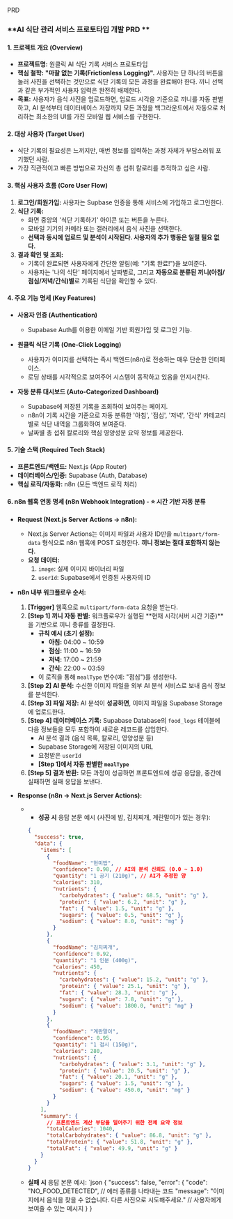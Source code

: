 PRD

### **AI 식단 관리 서비스 프로토타입 개발 PRD **

#### **1. 프로젝트 개요 (Overview)**

- **프로젝트명:** 원클릭 AI 식단 기록 서비스 프로토타입
- **핵심 철학:** **"마찰 없는 기록(Frictionless Logging)".** 사용자는 단 하나의 버튼을 눌러 사진을 선택하는 것만으로 식단 기록의 모든 과정을 완료해야 한다. 끼니 선택과 같은 부가적인 사용자 입력은 완전히 배제한다.
- **목표:** 사용자가 음식 사진을 업로드하면, 업로드 시각을 기준으로 끼니를 자동 판별하고, AI 분석부터 데이터베이스 저장까지 모든 과정을 백그라운드에서 자동으로 처리하는 최소한의 UI를 가진 모바일 웹 서비스를 구현한다.

#### **2. 대상 사용자 (Target User)**

- 식단 기록의 필요성은 느끼지만, 매번 정보를 입력하는 과정 자체가 부담스러워 포기했던 사람.
- 가장 직관적이고 빠른 방법으로 자신의 총 섭취 칼로리를 추적하고 싶은 사람.

#### **3. 핵심 사용자 흐름 (Core User Flow)**

1.  **로그인/회원가입:** 사용자는 Supbase 인증을 통해 서비스에 가입하고 로그인한다.
2.  **식단 기록:**
    - 화면 중앙의 '식단 기록하기' 아이콘 또는 버튼을 누른다.
    - 모바일 기기의 카메라 또는 갤러리에서 음식 사진을 선택한다.
    - **선택과 동시에 업로드 및 분석이 시작된다. 사용자의 추가 행동은 일절 필요 없다.**
3.  **결과 확인 및 조회:**
    - 기록이 완료되면 사용자에게 간단한 알림(예: "기록 완료!")을 보여준다.
    - 사용자는 '나의 식단' 페이지에서 날짜별로, 그리고 **자동으로 분류된 끼니(아침/점심/저녁/간식)별**로 기록된 식단을 확인할 수 있다.

#### **4. 주요 기능 명세 (Key Features)**

- **사용자 인증 (Authentication)**

  - Supabase Auth를 이용한 이메일 기반 회원가입 및 로그인 기능.

- **원클릭 식단 기록 (One-Click Logging)**

  - 사용자가 이미지를 선택하는 즉시 백엔드(n8n)로 전송하는 매우 단순한 인터페이스.
  - 로딩 상태를 시각적으로 보여주어 시스템이 동작하고 있음을 인지시킨다.

- **자동 분류 대시보드 (Auto-Categorized Dashboard)**
  - Supabase에 저장된 기록을 조회하여 보여주는 페이지.
  - n8n이 기록 시간을 기준으로 자동 분류한 '아침', '점심', '저녁', '간식' 카테고리별로 식단 내역을 그룹화하여 보여준다.
  - 날짜별 총 섭취 칼로리와 핵심 영양성분 요약 정보를 제공한다.

#### **5. 기술 스택 (Required Tech Stack)**

- **프론트엔드/백엔드:** Next.js (App Router)
- **데이터베이스/인증:** Supabase (Auth, Database)
- **핵심 로직/자동화:** n8n (모든 백엔드 로직 처리)

#### **6. n8n 웹훅 연동 명세 (n8n Webhook Integration) - ⭐ 시간 기반 자동 분류**

- **Request (Next.js Server Actions → n8n):**

  - Next.js Server Actions는 이미지 파일과 사용자 ID만을 `multipart/form-data` 형식으로 n8n 웹훅에 POST 요청한다. **끼니 정보는 절대 포함하지 않는다.**
  - **요청 데이터:**
    1.  `image`: 실제 이미지 바이너리 파일
    2.  `userId`: Supabase에서 인증된 사용자의 ID

- **n8n 내부 워크플로우 순서:**

  1.  **[Trigger]** 웹훅으로 `multipart/form-data` 요청을 받는다.
  2.  **[Step 1] 끼니 자동 판별:** 워크플로우가 실행된 **현재 시각(서버 시간 기준)**을 기반으로 끼니 종류를 결정한다.
      - **규칙 예시 (초기 설정):**
        - **아침:** 04:00 ~ 10:59
        - **점심:** 11:00 ~ 16:59
        - **저녁:** 17:00 ~ 21:59
        - **간식:** 22:00 ~ 03:59
      - 이 로직을 통해 `mealType` 변수(예: "점심")를 생성한다.
  3.  **[Step 2] AI 분석:** 수신한 이미지 파일을 외부 AI 분석 서비스로 보내 음식 정보를 분석한다.
  4.  **[Step 3] 파일 저장:** AI 분석이 **성공하면**, 이미지 파일을 Supabase Storage에 업로드한다.
  5.  **[Step 4] 데이터베이스 기록:** Supabase Database의 `food_logs` 테이블에 다음 정보들을 모두 포함하여 새로운 레코드를 삽입한다.
      - AI 분석 결과 (음식 목록, 칼로리, 영양성분 등)
      - Supabase Storage에 저장된 이미지의 URL
      - 요청받은 `userId`
      - **[Step 1]에서 자동 판별한 `mealType`**
  6.  **[Step 5] 결과 반환:** 모든 과정이 성공하면 프론트엔드에 성공 응답을, 중간에 실패하면 실패 응답을 보낸다.

- **Response (n8n → Next.js Server Actions):**
  - - **성공 시** 응답 본문 예시 (사진에 밥, 김치찌개, 계란말이가 있는 경우):
    ```json
    {
      "success": true,
      "data": {
        "items": [
          {
            "foodName": "현미밥",
            "confidence": 0.98, // AI의 분석 신뢰도 (0.0 ~ 1.0)
            "quantity": "1 공기 (210g)", // AI가 추정한 양
            "calories": 310,
            "nutrients": {
              "carbohydrates": { "value": 68.5, "unit": "g" },
              "protein": { "value": 6.2, "unit": "g" },
              "fat": { "value": 1.5, "unit": "g" },
              "sugars": { "value": 0.5, "unit": "g" },
              "sodium": { "value": 8.0, "unit": "mg" }
            }
          },
          {
            "foodName": "김치찌개",
            "confidence": 0.92,
            "quantity": "1 인분 (400g)",
            "calories": 450,
            "nutrients": {
              "carbohydrates": { "value": 15.2, "unit": "g" },
              "protein": { "value": 25.1, "unit": "g" },
              "fat": { "value": 28.3, "unit": "g" },
              "sugars": { "value": 7.8, "unit": "g" },
              "sodium": { "value": 1800.0, "unit": "mg" }
            }
          },
          {
            "foodName": "계란말이",
            "confidence": 0.95,
            "quantity": "1 접시 (150g)",
            "calories": 280,
            "nutrients": {
              "carbohydrates": { "value": 3.1, "unit": "g" },
              "protein": { "value": 20.5, "unit": "g" },
              "fat": { "value": 20.1, "unit": "g" },
              "sugars": { "value": 1.5, "unit": "g" },
              "sodium": { "value": 450.0, "unit": "mg" }
            }
          }
        ],
        "summary": {
          // 프론트엔드 계산 부담을 덜어주기 위한 전체 요약 정보
          "totalCalories": 1040,
          "totalCarbohydrates": { "value": 86.8, "unit": "g" },
          "totalProtein": { "value": 51.8, "unit": "g" },
          "totalFat": { "value": 49.9, "unit": "g" }
        }
      }
    }
    ```
  - **실패 시** 응답 본문 예시:
    `json
{
  "success": false,
  "error": {
    "code": "NO_FOOD_DETECTED", // 에러 종류를 나타내는 코드
    "message": "이미지에서 음식을 찾을 수 없습니다. 다른 사진으로 시도해주세요." // 사용자에게 보여줄 수 있는 메시지
  }
}
